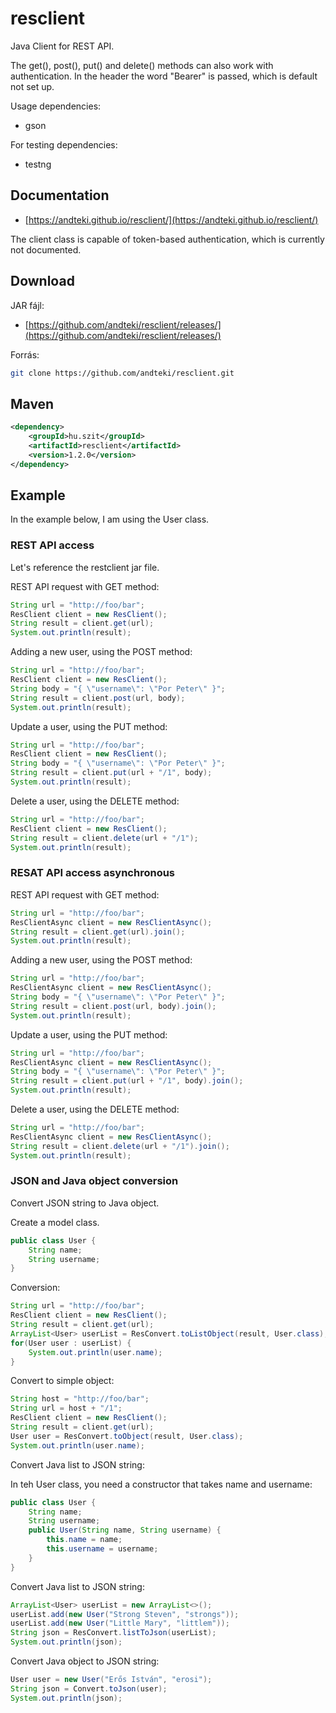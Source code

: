 # resclient

Java Client for REST API.

The get(), post(), put() and delete() methods can also work with authentication. In the header the word "Bearer" is passed, which is default not set up.

Usage dependencies:

* gson

For testing dependencies:

* testng

## Documentation

* [https://andteki.github.io/resclient/](https://andteki.github.io/resclient/)

The client class is capable of token-based authentication, which is currently not documented.

## Download

JAR fájl:

* [https://github.com/andteki/resclient/releases/](https://github.com/andteki/resclient/releases/)

Forrás:

```bash
git clone https://github.com/andteki/resclient.git
```

## Maven

```xml
<dependency>
    <groupId>hu.szit</groupId>
    <artifactId>resclient</artifactId>
    <version>1.2.0</version>
</dependency>
```

## Example

In the example below, I am using the User class.

### REST API access

Let's reference the restclient jar file.

REST API request with GET method:

```java
String url = "http://foo/bar";
ResClient client = new ResClient();
String result = client.get(url);
System.out.println(result);
```

Adding a new user, using the POST method:

```java
String url = "http://foo/bar";
ResClient client = new ResClient();
String body = "{ \"username\": \"Por Peter\" }";
String result = client.post(url, body);
System.out.println(result);
```

Update a user, using the PUT method:

```java
String url = "http://foo/bar";
ResClient client = new ResClient();
String body = "{ \"username\": \"Por Peter\" }";
String result = client.put(url + "/1", body);
System.out.println(result);
```

Delete a user, using the DELETE method:

```java
String url = "http://foo/bar";
ResClient client = new ResClient();
String result = client.delete(url + "/1");
System.out.println(result);
```

### RESAT API access asynchronous

REST API request with GET method:

```java
String url = "http://foo/bar";
ResClientAsync client = new ResClientAsync();
String result = client.get(url).join();
System.out.println(result);
```

Adding a new user, using the POST method:

```java
String url = "http://foo/bar";
ResClientAsync client = new ResClientAsync();
String body = "{ \"username\": \"Por Peter\" }";
String result = client.post(url, body).join();
System.out.println(result);
```

Update a user, using the PUT method:

```java
String url = "http://foo/bar";
ResClientAsync client = new ResClientAsync();
String body = "{ \"username\": \"Por Peter\" }";
String result = client.put(url + "/1", body).join();
System.out.println(result);
```

Delete a user, using the DELETE method:

```java
String url = "http://foo/bar";
ResClientAsync client = new ResClientAsync();
String result = client.delete(url + "/1").join();
System.out.println(result);
```

### JSON and Java object conversion

Convert JSON string to Java object.

Create a model class.

```java
public class User {    
    String name;
    String username;    
}
```

Conversion:

```java
String url = "http://foo/bar";
ResClient client = new ResClient();
String result = client.get(url);
ArrayList<User> userList = ResConvert.toListObject(result, User.class);
for(User user : userList) {
    System.out.println(user.name);
}
```

Convert to simple object:

```java
String host = "http://foo/bar";
String url = host + "/1";
ResClient client = new ResClient();
String result = client.get(url);
User user = ResConvert.toObject(result, User.class);        
System.out.println(user.name);
```

Convert Java list to JSON string:

In teh User class, you need a constructor that takes name and username:

```java
public class User {    
    String name;
    String username;
    public User(String name, String username) {
        this.name = name;
        this.username = username;
    }    
}
```

Convert Java list to JSON string:

```java
ArrayList<User> userList = new ArrayList<>();
userList.add(new User("Strong Steven", "strongs"));
userList.add(new User("Little Mary", "littlem"));
String json = ResConvert.listToJson(userList);
System.out.println(json);
```

Convert Java object to JSON string:

```java
User user = new User("Erős István", "erosi");        
String json = Convert.toJson(user);
System.out.println(json);
```
